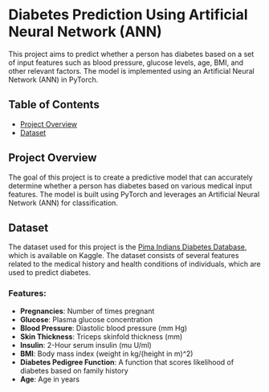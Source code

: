 # Diabetes Prediction Using Artificial Neural Network (ANN)

This project aims to predict whether a person has diabetes based on a set of input features such as blood pressure, 
glucose levels, age, BMI, and other relevant factors. The model is implemented using an Artificial Neural Network (ANN) in PyTorch.

## Table of Contents

- [Project Overview](#project-overview)
- [Dataset](#dataset)

## Project Overview

The goal of this project is to create a predictive model that can accurately determine whether a person has diabetes based on various medical 
input features. The model is built using PyTorch and leverages an Artificial Neural Network (ANN) for classification.

## Dataset

The dataset used for this project is the [Pima Indians Diabetes Database](https://www.kaggle.com/datasets/uciml/pima-indians-diabetes-database), 
which is available on Kaggle. The dataset consists of several features related to the medical history and health conditions of individuals, 
which are used to predict diabetes.

### Features:

- **Pregnancies**: Number of times pregnant
- **Glucose**: Plasma glucose concentration
- **Blood Pressure**: Diastolic blood pressure (mm Hg)
- **Skin Thickness**: Triceps skinfold thickness (mm)
- **Insulin**: 2-Hour serum insulin (mu U/ml)
- **BMI**: Body mass index (weight in kg/(height in m)^2)
- **Diabetes Pedigree Function**: A function that scores likelihood of diabetes based on family history
- **Age**: Age in years

